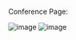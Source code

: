 Conference Page:

![image](https://github.com/user-attachments/assets/72c0ec85-51da-4526-9ace-043104f649e2)
![image](https://github.com/user-attachments/assets/6449895f-96df-428a-9c75-542a0e9f3775)

